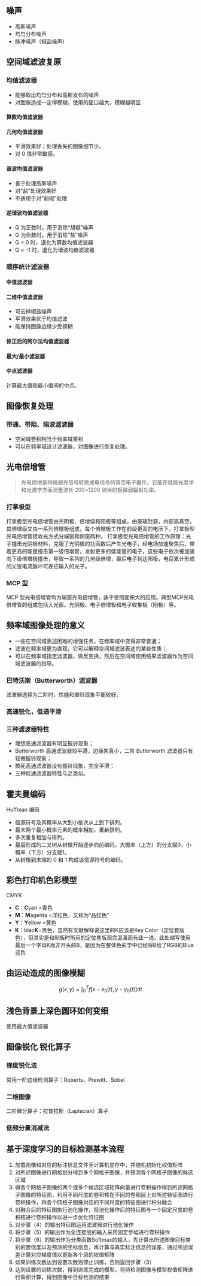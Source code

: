 ## 噪声

- 高斯噪声
- 均匀分布噪声
- 脉冲噪声（椒盐噪声）

## 空间域滤波复原

### 均值滤波器

- 能够取出均匀分布和高斯发布的噪声
- 对图像造成一定得模糊，使用的窗口越大，模糊越明显

#### 算数均值滤波器

#### 几何均值滤波器

- 平滑效果好；处理丢失的图像细节少。
- 对 0 值非常敏感。

#### 谐波均值滤波器

- 善于处理高斯噪声
- 对“盐”处理效果好
- 不适用于对“胡椒”处理

#### 逆谐波均值滤波器

- Q 为正数时，用于消除“胡椒”噪声
- Q 为负数时，用于消除“盐”噪声
- Q = 0 时，退化为算数均值滤波器
- Q = -1 时，退化为谐波均值滤波器

### 顺序统计滤波器

#### 中值滤波器

#### 二维中值滤波器

- 可去掉椒盐噪声
- 平滑效果优于均值滤波
- 能保持图像边缘少受模糊

#### 修正后的阿尔法均值滤波器

#### 最大/最小滤波器

#### 中点滤波器

计算最大值和最小值间的中点。

## 图像恢复处理

### 带通、带阻、陷波滤波器

- 空间域卷积相当于频率域乘积
- 可以在频率域设计滤波器，对图像进行恢复处理。

## 光电倍增管

> 光电倍增是将微弱光信号转换成电信号的真空电子器件。它能在低能光度学和光谱学方面测量波长 200~1200 纳米的极微弱辐射功率。

### 打拿极型

打拿极型光电倍增管由光阴极、倍增级和阳极等组成，由玻璃封装，内部高真空，其倍增级又由一系列倍增极组成，每个倍增极工作在前级更高的电压下。打拿极型光电倍增管接收光方式分端窗和侧窗两种。
打拿极型光电倍增管的工作原理：光子撞击光阴极材料，克服了光阴极的功函数后产生光电子，经电场加速聚焦后，带着更高的能量撞击第一级倍增管，发射更多的低能量的电子，这些电子依次被加速向下级倍增极撞击，导致一系列的几何级倍增，最后电子到达阳极，电荷累计形成的尖锐电流脉冲可表征输入的光子。

### MCP 型

MCP 型光电倍增管均为端窗光电倍增管，适于受照面积大的应用。典型MCP光电倍增管的组成包括入光窗、光阴极、电子倍增极和电子收集极（阳极）等。

## 频率域图像处理的意义

- 一些在空间域表述困难的增强任务，在频率域中变得非常普通；
- 滤波在频率域更为直观，它可以解释空间域滤波表述的某些性质；
- 可以在频率域指定滤波器，做反变换，然后在空间域使用结果滤波器作为空间域滤波器的指导。

### 巴特沃斯（Butterworth）滤波器

滤波器选择为二阶时，性能和振铃现象平衡较好。

### 高通锐化，低通平滑

### 三种滤波器特性

- 理想高通滤波器有明显振铃现象；
- Butterworth 高通滤波器较平滑，边缘失真小，二阶 Butterworth 滤波器只有轻微振铃现象；
- 搞死高通滤波器没有振铃现象，完全平滑；
- 三种低通滤波器特性与之类似。

## 霍夫曼编码

Huffman 编码

- 信源符号及其概率从大到小依次从上到下排列。
- 最末两个最小概率元素的概率相加，重新排列。
- 多次重复相加与排列。
- 最后形成的二叉树从树根开始逐步向前编码，大概率（上方）的分支赋0，小概率（下方）分支赋1。
- 从树根到末端的 0 和 1 构成该信源符号的编码。

## 彩色打印机色彩模型

CMYK

- **C**：**C**yan =青色
- **M**：**M**agenta =洋红色，又称为“品红色”
- **Y**：**Y**ellow =黄色
- **K**：blac**K**=黑色，虽然有文献解释说这里的K应该是Key Color（定位套版色），但其实是和制版时所用的定位套版观念混淆而有此一说。此处缩写使用最后一个字母K而非开头的B，是因为在整体色彩学中已经将B给了RGB的Blue蓝色

## 由运动造成的图像模糊

$$
g(x, y)=\int_{0}^{T} f\left[x-x_{0}(t), y-y_{0}(t)\right] \mathrm{d} t
$$

## 浅色背景上深色圆环如何变细

使用最大值滤波器

## 图像锐化 锐化算子

### 梯度锐化法

常用一阶边缘检测算子：Roberts、Prewitt、Sobel

### 二维图像

二阶微分算子：拉普拉斯（Laplacian）算子

### 低频分量消减法

## 基于深度学习的目标检测基本流程

1. 加载图像和对应的标注信息文件至计算机显存中，并随机初始化权值矩阵
2. 对所述图像进行网格划分得到多个网格子图像，并预测各个网格子图像的候选区域
3. 得各个网格子图像的两个或多个候选区域矩阵向量进行卷积操作得到所述网格子图像的特征图，利用不同尺度的卷积核在不同的卷积层上对所述特征图进行卷积操作，将各个网格子图像对应的不同尺度的特征图进行积分融合
4. 对融合后的特征图执行池化操作，将池化操作后的特征图与一个固定尺度的卷积核进行卷积操作以进一步优化特征图
5. 对步骤（4）的输出特征图运用滤波器进行池化操作
6. 将步骤（5）的输出作为全连接层的输入采用固定步幅进行卷积操作
7. 将步骤（6）的输出作为分类函数Softmax的输入，先计算出所述图像目标类别的置信度以及预测的坐标信息，再计算与真实标注信息的误差，通过所述误差计算对应梯度值以更新各个层的权值矩阵
8. 如果训练次数达到设置次数则停止训练，否则返回步骤（3）
9. 达到设置的训练次数，得到训练完成的模型，将待检测图像与模型权值矩阵进行乘积计算，得到图像中目标检测的结果
